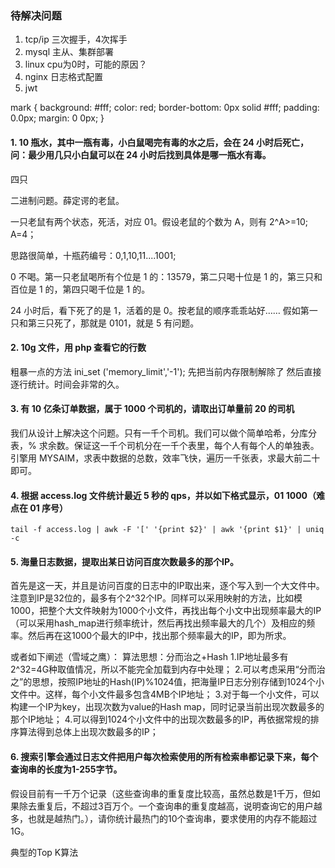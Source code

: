 ### 待解决问题

1. tcp/ip 三次握手，4次挥手
2. mysql 主从、集群部署
3. linux cpu为0时，可能的原因？
4. nginx 日志格式配置
5. jwt



mark {
	background: #fff;
	color: red;
	border-bottom: 0px solid #fff;
	padding: 0.0px;
	margin: 0 0px;
}

#### 1. **10 瓶水，其中一瓶有毒，小白鼠喝完有毒的水之后，会在 24 小时后死亡，问：最少用几只小白鼠可以在 24 小时后找到具体是哪一瓶水有毒。**

四只

二进制问题。薛定谔的老鼠。

一只老鼠有两个状态，死活，对应 01。假设老鼠的个数为 A，则有 2^A>=10; A=4；

思路很简单，十瓶药编号：0,1,10,11....1001;

0 不喝。第一只老鼠喝所有个位是 1 的：13579，第二只喝十位是 1 的，第三只和百位是 1 的，第四只喝千位是 1 的。

24 小时后，看下死了的是 1，活着的是 0。按老鼠的顺序乖乖站好…… 假如第一只和第三只死了，那就是 0101，就是 5 有问题。

#### 2. **10g 文件，用 php 查看它的行数**

粗暴一点的方法 ini_set ('memory_limit','-1'); 先把当前内存限制解除了 然后直接逐行统计。时间会非常的久。

#### 3. **有 10 亿条订单数据，属于 1000 个司机的，请取出订单量前 20 的司机**

我们从设计上解决这个问题。只有一千个司机。我们可以做个简单哈希，分库分表，% 求余数。保证这一千个司机分在一千个表里，每个人有每个人的单独表。引擎用 MYSAIM，求表中数据的总数，效率飞快，遍历一千张表，求最大前二十即可。

#### 4. **根据 access.log 文件统计最近 5 秒的 qps，并以如下格式显示，01 1000（难点在 01 序号）**

```text
tail -f access.log | awk -F '[' '{print $2}' | awk '{print $1}' | uniq -c
```

#### 5. **海量日志数据，提取出某日访问百度次数最多的那个IP。**

首先是这一天，并且是访问百度的日志中的IP取出来，逐个写入到一个大文件中。注意到IP是32位的，最多有个2^32个IP。同样可以采用映射的方法，比如模1000，把整个大文件映射为1000个小文件，再找出每个小文中出现频率最大的IP（可以采用hash_map进行频率统计，然后再找出频率最大的几个）及相应的频率。然后再在这1000个最大的IP中，找出那个频率最大的IP，即为所求。


或者如下阐述（雪域之鹰）：
算法思想：分而治之+Hash
1.IP地址最多有2^32=4G种取值情况，所以不能完全加载到内存中处理； 
2.可以考虑采用“分而治之”的思想，按照IP地址的Hash(IP)%1024值，把海量IP日志分别存储到1024个小文件中。这样，每个小文件最多包含4MB个IP地址； 
3.对于每一个小文件，可以构建一个IP为key，出现次数为value的Hash map，同时记录当前出现次数最多的那个IP地址；
4.可以得到1024个小文件中的出现次数最多的IP，再依据常规的排序算法得到总体上出现次数最多的IP；

#### 6. **搜索引擎会通过日志文件把用户每次检索使用的所有检索串都记录下来，每个查询串的长度为1-255字节。**

假设目前有一千万个记录（这些查询串的重复度比较高，虽然总数是1千万，但如果除去重复后，不超过3百万个。一个查询串的重复度越高，说明查询它的用户越多，也就是越热门。），请你统计最热门的10个查询串，要求使用的内存不能超过1G。

 典型的Top K算法
